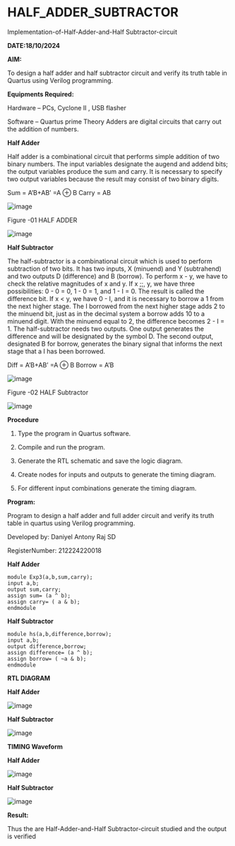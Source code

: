 # HALF_ADDER_SUBTRACTOR

Implementation-of-Half-Adder-and-Half Subtractor-circuit

**DATE:18/10/2024**

**AIM:**

To design a half adder and half subtractor circuit and verify its truth table in Quartus using Verilog programming.

**Equipments Required:**

Hardware – PCs, Cyclone II , USB flasher 

Software – Quartus prime Theory Adders are digital circuits that carry out the addition of numbers.

**Half Adder**

Half adder is a combinational circuit that performs simple addition of two binary numbers. The input variables designate the augend and addend bits; the output variables produce the sum and carry. It is necessary to specify two output variables because the result may consist of two binary digits.

Sum = A’B+AB’ =A ⊕ B Carry = AB

![image](https://github.com/naavaneetha/HALF_ADDER_SUBTRACTOR/assets/154305477/bd4a0b2c-cdbc-4184-ab08-81578f121e1f)

Figure -01 HALF ADDER

![image](https://github.com/user-attachments/assets/3198341b-f03b-4951-ba04-ebc871ed22cb)


**Half Subtractor**

The half-subtractor is a combinational circuit which is used to perform subtraction of two bits. It has two inputs, X (minuend) and Y (subtrahend) and two outputs D (difference) and B (borrow). To perform x - y, we have to check the relative magnitudes of x and y. If x ;;, y, we have three possibilities: 0 - 0 = 0, 1 - 0 = 1, and 1 - I = 0. The result is called the difference bit. If x < y, we have 0 - I, and it is necessary to borrow a 1 from the next higher stage. The I borrowed from the next higher stage adds 2 to the minuend bit, just as in the decimal system a borrow adds 10 to a minuend digit. With the minuend equal to 2, the difference becomes 2 - I = 1. The half-subtractor needs two outputs. One output generates the difference and will be designated by the symbol D. The second output, designated B for borrow, generates the binary signal that informs the next stage that a I has been borrowed. 

Diff = A’B+AB’ =A ⊕ B
Borrow = A’B

 ![image](https://github.com/naavaneetha/HALF_ADDER_SUBTRACTOR/assets/154305477/d76b099c-513f-4e7c-843a-e2fd028a531a)

Figure -02 HALF Subtractor

![image](https://github.com/user-attachments/assets/68520184-beb6-42d3-84d6-eae62731235a)


**Procedure**

1.	Type the program in Quartus software.

2.	Compile and run the program.

3.	Generate the RTL schematic and save the logic diagram.

4.	Create nodes for inputs and outputs to generate the timing diagram.

5.	For different input combinations generate the timing diagram.


**Program:**

 Program to design a half adder and full adder circuit and verify its truth table in quartus using Verilog programming.

Developed by: Daniyel Antony Raj SD

RegisterNumber:  212224220018

**Half Adder**
```
module Exp3(a,b,sum,carry);
input a,b;
output sum,carry;
assign sum= (a ^ b);
assign carry= ( a & b);
endmodule
```
**Half Subtractor**
```
module hs(a,b,difference,borrow);
input a,b;
output difference,borrow;
assign difference= (a ^ b);
assign borrow= ( ~a & b);
endmodule
```
**RTL DIAGRAM**

**Half Adder**

![image](https://github.com/user-attachments/assets/55acd450-f912-4011-838c-09aae7ef76f8)

**Half Subtractor**

![image](https://github.com/user-attachments/assets/2c4945b5-eadf-442c-b75b-22b2375d334d)

**TIMING Waveform**

**Half Adder**

![image](https://github.com/user-attachments/assets/1d27465b-337e-4286-8d56-07e883238cdc)

**Half Subtractor**

![image](https://github.com/user-attachments/assets/63e79da8-f4bc-4cb4-ad92-69abe4b2fd8f)

**Result:**

 Thus the are Half-Adder-and-Half Subtractor-circuit studied and the output is
verified
